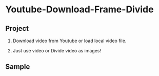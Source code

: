# Youtube-Download-Frame-Divide

## Project

1. Download video from Youtube or load local video file.

2. Just use video or Divide video as images!

## Sample

